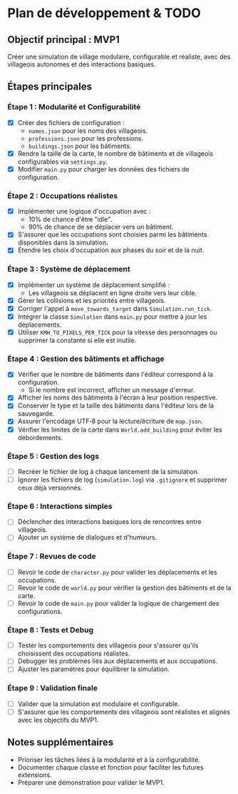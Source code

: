 # Plan de développement & TODO

## Objectif principal : MVP1
Créer une simulation de village modulaire, configurable et réaliste, avec des villageois autonomes et des interactions basiques.

## Étapes principales

### Étape 1 : Modularité et Configurabilité
- [x] Créer des fichiers de configuration :
  - `names.json` pour les noms des villageois.
  - `professions.json` pour les professions.
  - `buildings.json` pour les bâtiments.
- [x] Rendre la taille de la carte, le nombre de bâtiments et de villageois configurables via `settings.py`.
- [x] Modifier `main.py` pour charger les données des fichiers de configuration.

### Étape 2 : Occupations réalistes
- [x] Implémenter une logique d'occupation avec :
  - 10% de chance d'être "idle".
  - 90% de chance de se déplacer vers un bâtiment.
- [x] S'assurer que les occupations sont choisies parmi les bâtiments disponibles dans la simulation.
- [x] Étendre les choix d'occupation aux phases du soir et de la nuit.

### Étape 3 : Système de déplacement
- [x] Implémenter un système de déplacement simplifié :
  - Les villageois se déplacent en ligne droite vers leur cible.
- [x] Gérer les collisions et les priorités entre villageois.
- [x] Corriger l'appel à `move_towards_target` dans `Simulation.run_tick`.
- [x] Intégrer la classe `Simulation` dans `main.py` pour mettre à jour les déplacements.
- [x] Utiliser `KMH_TO_PIXELS_PER_TICK` pour la vitesse des personnages ou supprimer la constante si elle est inutile.

### Étape 4 : Gestion des bâtiments et affichage
- [x] Vérifier que le nombre de bâtiments dans l'éditeur correspond à la configuration.
  - Si le nombre est incorrect, afficher un message d'erreur.
- [x] Afficher les noms des bâtiments à l'écran à leur position respective.
- [x] Conserver le type et la taille des bâtiments dans l'éditeur lors de la sauvegarde.
- [x] Assurer l'encodage UTF‑8 pour la lecture/écriture de `map.json`.
- [x] Vérifier les limites de la carte dans `World.add_building` pour éviter les débordements.

### Étape 5 : Gestion des logs
- [ ] Recréer le fichier de log à chaque lancement de la simulation.
- [ ] Ignorer les fichiers de log (`simulation.log`) via `.gitignore` et supprimer ceux déjà versionnés.

### Étape 6 : Interactions simples
- [ ] Déclencher des interactions basiques lors de rencontres entre villageois.
- [ ] Ajouter un système de dialogues et d'humeurs.

### Étape 7 : Revues de code
- [ ] Revoir le code de `character.py` pour valider les déplacements et les occupations.
- [ ] Revoir le code de `world.py` pour vérifier la gestion des bâtiments et de la carte.
- [ ] Revoir le code de `main.py` pour valider la logique de chargement des configurations.

### Étape 8 : Tests et Debug
- [ ] Tester les comportements des villageois pour s'assurer qu'ils choisissent des occupations réalistes.
- [ ] Debugger les problèmes liés aux déplacements et aux occupations.
- [ ] Ajuster les paramètres pour équilibrer la simulation.

### Étape 9 : Validation finale
- [ ] Valider que la simulation est modulaire et configurable.
- [ ] S'assurer que les comportements des villageois sont réalistes et alignés avec les objectifs du MVP1.

## Notes supplémentaires
- Prioriser les tâches liées à la modularité et à la configurabilité.
- Documenter chaque classe et fonction pour faciliter les futures extensions.
- Préparer une démonstration pour valider le MVP1.
